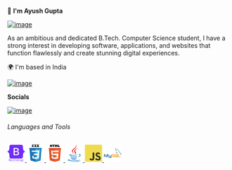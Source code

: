 👋 ****I'm Ayush Gupta****

[![image](https://github.com/Ayushgupta015/Ayushgupta015/assets/132714587/c98bb556-0403-4b46-a30e-8cf4cfe92b05)
](url)

As an ambitious and dedicated B.Tech. Computer Science student, I have a strong interest in developing software, applications, and websites that function flawlessly and create stunning digital experiences.

🌍 I'm based in India



[![image](https://github.com/Ayushgupta015/Ayushgupta015/assets/132714587/76f7b6d4-617d-4ed0-9bbd-9f18a17f2c52)
](url)


**Socials**

[![image](https://github.com/Ayushgupta015/Ayushgupta015/assets/132714587/91615669-0dfd-421d-9cb6-08fef3b8b9e5)
](www.linkedin.com/in/ayush-gupta-970801225)

<h6 align="left">Languages and Tools</h6>
<p align="left"> <a href="https://getbootstrap.com" target="_blank" rel="noreferrer"> <img src="https://raw.githubusercontent.com/devicons/devicon/master/icons/bootstrap/bootstrap-plain-wordmark.svg" alt="bootstrap" width="40" height="40"/> </a> <a href="https://www.w3schools.com/css/" target="_blank" rel="noreferrer"> <img src="https://raw.githubusercontent.com/devicons/devicon/master/icons/css3/css3-original-wordmark.svg" alt="css3" width="40" height="40"/> </a> <a href="https://www.w3.org/html/" target="_blank" rel="noreferrer"> <img src="https://raw.githubusercontent.com/devicons/devicon/master/icons/html5/html5-original-wordmark.svg" alt="html5" width="40" height="40"/> </a> <a href="https://www.java.com" target="_blank" rel="noreferrer"> <img src="https://raw.githubusercontent.com/devicons/devicon/master/icons/java/java-original.svg" alt="java" width="40" height="40"/> </a> <a href="https://developer.mozilla.org/en-US/docs/Web/JavaScript" target="_blank" rel="noreferrer"> <img src="https://raw.githubusercontent.com/devicons/devicon/master/icons/javascript/javascript-original.svg" alt="javascript" width="40" height="40"/> </a> <a href="https://www.mysql.com/" target="_blank" rel="noreferrer"> <img src="https://raw.githubusercontent.com/devicons/devicon/master/icons/mysql/mysql-original-wordmark.svg" alt="mysql" width="40" height="40"/> </a> </p>


